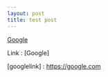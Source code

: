 ```yaml
---
layout: post
title: test post
---
```



[Google](https://google.com)

Link : [Google]

[googlelink] : https://google.com







